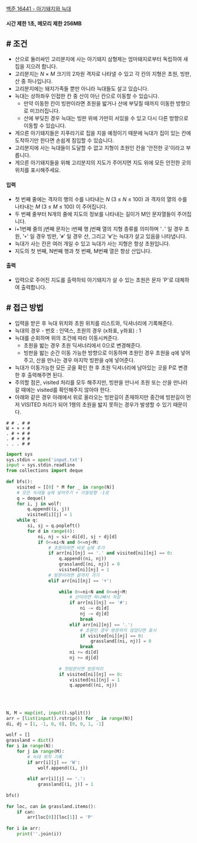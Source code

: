 
[백준 16441 - 아기돼지와 늑대](https://www.acmicpc.net/problem/16441)


#### **시간 제한 1초, 메모리 제한 256MB**


## **# 조건**

- 산으로 둘러싸인 고리분지에 사는 아기돼지 삼형제는 엄마돼지로부터 독립하여 새 집을 지으려 합니다.
- 고리분지는 _N_ × _M_ 크기의 2차원 격자로 나타낼 수 있고 각 칸의 지형은 초원, 빙판, 산 중 하나입니다.
- 고리분지에는 돼지가족들 뿐만 아니라 늑대들도 살고 있습니다. 
- 늑대는 상하좌우 인접한 칸 중 산이 아닌 칸으로 이동할 수 있습니다. 
	- 만약 이동한 칸이 빙판이라면 초원을 밟거나 산에 부딪칠 때까지 이동한 방향으로 미끄러집니다. 
	- 산에 부딪친 경우 늑대는 빙판 위에 가만히 서있을 수 있고 다시 다른 방향으로 이동할 수 있습니다.
- 게으른 아기돼지들은 지푸라기로 집을 지을 예정이기 때문에 늑대가 집이 있는 칸에 도착하기만 한다면 손쉽게 침입할 수 있습니다. 
- 고리분지에 사는 늑대들이 도달할 수 없고 지형이 초원인 칸을 '안전한 곳'이라고 부릅니다. 
- 게으른 아기돼지들을 위해 고리분지의 지도가 주어지면 지도 위에 모든 안전한 곳의 위치를 표시해주세요.


#### **입력**
- 첫 번째 줄에는 격자의 행의 수를 나타내는 _N_ (3 ≤ _N_ ≤ 100) 과 격자의 열의 수를 나타내는 _M_ (3 ≤ _M_ ≤ 100) 이 주어집니다.
- 두 번째 줄부터 N개의 줄에 지도의 정보를 나타내는 길이가 M인 문자열들이 주어집니다. 
- i+1번째 줄의 j번째 문자는 i번째 행 j번째 열의 지형 종류를 의미하며 '`.`' 일 경우 초원, '`+`' 일 경우 빙판, '`#`' 일 경우 산, 그리고 '`W`'는 늑대가 살고 있음을 나타냅니다. 
- 늑대가 사는 칸은 여러 개일 수 있고 늑대가 사는 지형은 항상 초원입니다. 
- 지도의 첫 번째, N번째 행과 첫 번째, M번째 열은 항상 산입니다.


#### **출력**
- 입력으로 주어진 지도를 출력하되 아기돼지가 살 수 있는 초원은 문자 'P'로 대체하여 출력합니다.



## **# 접근 방법**

- 입력을 받은 후 늑대 위치와 초원 위치를 리스트와, 딕셔너리에 기록해준다.
- 늑대의 경우 - 번호 : 인덱스, 초원의 경우 (x좌표, y좌표) : 1
- 늑대를 순회하며 위의 조건에 따라 이동시켜준다.
	- 초원을 밟는 경우 초원 딕셔너리에서 0으로 변경해준다.
	- 빙판을 밟는 순간 이동 가능한 방향으로 이동하며 초원인 경우 초원을 q에 넣어주고, 산을 만나는 경우 마지막 빙판을 q에 넣어준다.
- 늑대가 이동가능한 모든 곳을 확인 한 후 초원 딕셔너리에 남아있는 곳을 P로 변경한 후 출력해주면 된다.
- 주의할 점은, visited 처리를 모두 해주지만, 빙판을 만나서 초원 또는 산을 만나러 갈 때에는 visited를 확인해주지 않아야 한다.
- 아래와 같은 경우 아래에서 위로 올라오는 빙판길이 존재하지만 중간에 빙판길이 먼저 VISITED 처리가 되어 1행의 초원을 밟지 못하는 경우가 발생할 수 있기 때문이다.
```
# # . # #
W + + + #
. # + # #
. # + # #
. . . # #
```

```python
import sys  
sys.stdin = open('input.txt')  
input = sys.stdin.readline  
from collections import deque  
  
def bfs():  
    visited = [[0] * M for _ in range(N)]  
    # 모든 늑대들 q에 넣어주기 + 이동방향 -1로  
    q = deque()  
    for i, j in wolf:  
        q.append((i, j))  
        visited[i][j] = 1  
    while q:  
        si, sj = q.popleft()  
        for d in range(4):  
            ni, nj = si+ di[d], sj + dj[d]  
            if 0<=ni<N and 0<=nj<M:  
                # 초원이라면 바로 q에 추가  
                if arr[ni][nj] == '.' and visited[ni][nj] == 0:  
                    q.append((ni, nj))  
                    grassland[(ni, nj)] = 0  
                    visited[ni][nj] = 1  
                # 빙판이라면 끝까지 가기  
                elif arr[ni][nj] == '+':  
                    
                    while 0<=ni<N and 0<=nj<M:  
                        # 산이라면 하나빼서 저장  
                        if arr[ni][nj] == '#':  
                            ni -= di[d]  
                            nj -= dj[d]  
                            break  
                        elif arr[ni][nj] == '.':  
                            # 초원인 경우 방문하지 않았다면 표시  
                            if visited[ni][nj] == 0:  
                                grassland[(ni, nj)] = 0  
                            break  
                        ni += di[d]  
                        nj += dj[d]  
  
                    # 첫방문이면 방문처리  
                    if visited[ni][nj] == 0:  
                        visited[ni][nj] = 1  
                        q.append((ni, nj))  
  
  
  
  
N, M = map(int, input().split())  
arr = [list(input().rstrip()) for _ in range(N)]  
di, dj = [1, -1, 0, 0], [0, 0, 1, -1]  
  
wolf = []  
grassland = dict()  
for i in range(N):  
    for j in range(M):  
        # 늑대 위치 기록  
        if arr[i][j] == 'W':  
            wolf.append((i, j))  
  
        elif arr[i][j] == '.':  
            grassland[(i, j)] = 1  
  
bfs()  
  
for loc, can in grassland.items():  
    if can:  
        arr[loc[0]][loc[1]] = 'P'  
  
for i in arr:  
    print(''.join(i))
```